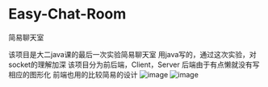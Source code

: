 # Easy-Chat-Room
简易聊天室

该项目是大二java课的最后一次实验简易聊天室
用java写的，通过这次实验，对socket的理解加深
该项目分为前后端，Client，Server
后端由于有点懒就没有写相应的图形化
前端也用的比较简易的设计
![image](https://github.com/ExpxxL/Easy-Chat-Room/assets/149607324/63e78783-dba3-46b8-a0da-24eace538e91)
![image](https://github.com/ExpxxL/Easy-Chat-Room/assets/149607324/8217d2bb-434e-4ce7-93ef-9fd8e434e794)

